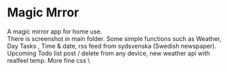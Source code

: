 # Magic Mrror
A magic mirror app for home use. \
There is screenshot in main folder.
Some simple functions such as Weather, Day Tasks , Time & date, rss feed from sydsvenska (Swedish newspaper).\
Upcoming Todo list post / delete from any device, new weather api with realfeel temp. More fine css \
